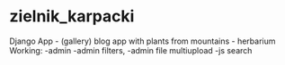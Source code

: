 # zielnik_karpacki
Django App - (gallery) blog app with plants from mountains - herbarium
Working:
-admin
-admin filters,
-admin file multiupload
-js search
